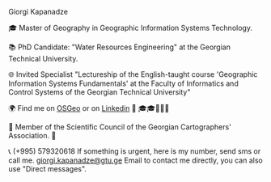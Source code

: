 
 Giorgi Kapanadze
 
🎓 Master of Geography in Geographic Information Systems Technology.

📚 PhD Candidate: "Water Resources Engineering" at the Georgian Technical University.

🌐 Invited Specialist "Lectureship of the English-taught course 'Geographic Information Systems Fundamentals' at the Faculty of Informatics and Control Systems of the Georgian Technical University"

🌍 Find me on [OSGeo](https://www.osgeo.org/member/kapanadze/) or on [Linkedin](https://www.linkedin.com/in/ezdanapak/)
📘 🎓🎓🏫👨‍🏫
 
🌟 Member of the Scientific Council of the Georgian Cartographers' Association. 🌟

📞 (+995) 579320618
If something is urgent, here is my number, send sms or call me.
giorgi.kapanadze@gtu.ge Email to contact me directly, you can also use "Direct messages".